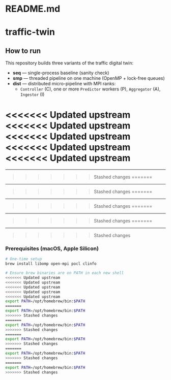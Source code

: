 # README.md

# traffic-twin

## How to run

This repository builds three variants of the traffic digital twin:

- **seq** — single-process baseline (sanity check)
- **smp** — threaded pipeline on one machine (OpenMP + lock-free queues)
- **dist** — distributed micro-pipeline with MPI ranks:
  - `Controller` (C), one or more `Predictor` workers (P), `Aggregator` (A), `Ingestor` (I)

<<<<<<< Updated upstream
<<<<<<< Updated upstream
<<<<<<< Updated upstream
<<<<<<< Updated upstream
<<<<<<< Updated upstream
=======
---

>>>>>>> Stashed changes
=======
---

>>>>>>> Stashed changes
=======
---

>>>>>>> Stashed changes
=======
---

>>>>>>> Stashed changes
=======
---

>>>>>>> Stashed changes
### Prerequisites (macOS, Apple Silicon)

```bash
# One-time setup
brew install libomp open-mpi pocl clinfo

# Ensure brew binaries are on PATH in each new shell
<<<<<<< Updated upstream
<<<<<<< Updated upstream
<<<<<<< Updated upstream
<<<<<<< Updated upstream
<<<<<<< Updated upstream
export PATH=/opt/homebrew/bin:$PATH
=======
export PATH=/opt/homebrew/bin:$PATH
>>>>>>> Stashed changes
=======
export PATH=/opt/homebrew/bin:$PATH
>>>>>>> Stashed changes
=======
export PATH=/opt/homebrew/bin:$PATH
>>>>>>> Stashed changes
=======
export PATH=/opt/homebrew/bin:$PATH
>>>>>>> Stashed changes
=======
export PATH=/opt/homebrew/bin:$PATH
>>>>>>> Stashed changes
